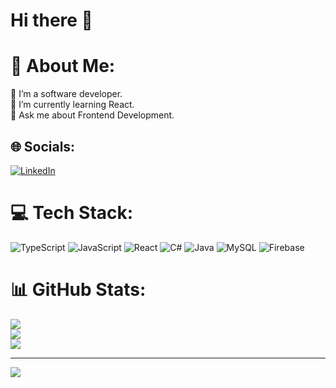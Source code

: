 # Hi there 👋
# 💫 About Me:
🔭 I’m a software developer. <br>🌱 I’m currently learning React. <br>💬 Ask me about Frontend Development.


## 🌐 Socials:
[![LinkedIn](https://img.shields.io/badge/LinkedIn-%230077B5.svg?logo=linkedin&logoColor=white)](https://linkedin.com/in/https://www.linkedin.com/in/asli-sulutas-843379178/) 

# 💻 Tech Stack:
![TypeScript](https://img.shields.io/badge/typescript-%23007ACC.svg?style=for-the-badge&logo=typescript&logoColor=white) ![JavaScript](https://img.shields.io/badge/javascript-%23323330.svg?style=for-the-badge&logo=javascript&logoColor=%23F7DF1E) ![React](https://img.shields.io/badge/react-%2320232a.svg?style=for-the-badge&logo=react&logoColor=%2361DAFB) ![C#](https://img.shields.io/badge/c%23-%23239120.svg?style=for-the-badge&logo=csharp&logoColor=white) ![Java](https://img.shields.io/badge/java-%23ED8B00.svg?style=for-the-badge&logo=openjdk&logoColor=white) ![MySQL](https://img.shields.io/badge/mysql-%2300000f.svg?style=for-the-badge&logo=mysql&logoColor=white) ![Firebase](https://img.shields.io/badge/Firebase-039BE5?style=for-the-badge&logo=Firebase&logoColor=white)

# 📊 GitHub Stats:
![](https://github-readme-stats.vercel.app/api?username=aslisulutas&theme=dark&hide_border=false&include_all_commits=false&count_private=false)<br/>
![](https://github-readme-streak-stats.herokuapp.com/?user=aslisulutas&theme=dark&hide_border=false)<br/>
![](https://github-readme-stats.vercel.app/api/top-langs/?username=aslisulutas&theme=dark&hide_border=false&include_all_commits=false&count_private=false&layout=compact)

---
[![](https://visitcount.itsvg.in/api?id=aslisulutas&icon=0&color=0)](https://visitcount.itsvg.in)

<!-- Proudly created with GPRM ( https://gprm.itsvg.in ) -->
